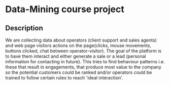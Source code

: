Data-Mining course project
==========================

Description
-----------

We are collecting data about operators (client support and sales agents) and web page visitors actions on the page(clicks, mouse movements, buttons clicked, chat between operator-visitor). The goal of the platform is to have them interact and either generate a sale or a lead (personal information for contacting in future). This tries to find behaviour patterns i.e. these that result in engagements, that produce most value to the company so the potential customers could be ranked and/or operators could be trained to follow certain rules to reach 'ideal interaction'.
